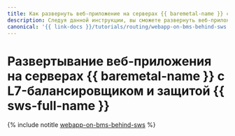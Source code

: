 ```yaml
---
title: Как развернуть веб-приложение на серверах {{ baremetal-name }} с L7-балансировщиком и защитой {{ sws-name }}
description: Следуя данной инструкции, вы сможете развернуть веб-приложение на серверах {{ baremetal-full-name }} с балансировщиком нагрузки {{ alb-full-name }} и защитой от ботов, DDoS- и веб-атак с помощью {{ sws-name }}.
canonical: '{{ link-docs }}/tutorials/routing/webapp-on-bms-behind-sws'
---
```


# Развертывание веб-приложения на серверах {{ baremetal-name }} с L7-балансировщиком и защитой {{ sws-full-name }}

{% include notitle [webapp-on-bms-behind-sws](../../_tutorials/routing/webapp-on-bms-behind-sws.md) %}